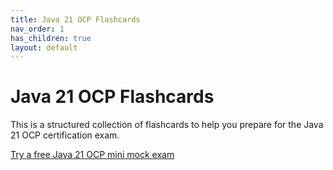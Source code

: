 ```yaml
---
title: Java 21 OCP Flashcards
nav_order: 1
has_children: true
layout: default
---
```


# Java 21 OCP Flashcards

This is a structured collection of flashcards to help you prepare for the Java 21 OCP certification exam.

[Try a free Java 21 OCP mini mock exam](/java21docCards/java21-quiz.html)